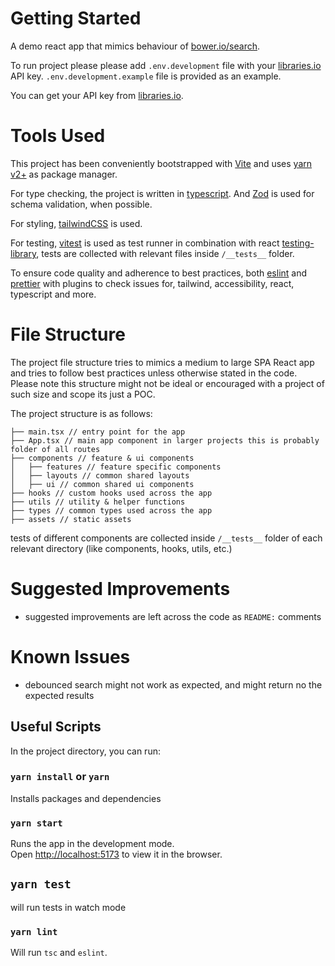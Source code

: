 # Getting Started

A demo react app that mimics behaviour of
[bower.io/search](https://bower.io/search/).

To run project please please add `.env.development` file with your [libraries.io](https://libraries.io/api) API
key. `.env.development.example` file is provided as an example.

You can get your API key from [libraries.io](https://libraries.io/api).

# Tools Used

This project has been conveniently bootstrapped with [Vite](https://vitejs.dev/)
and uses [yarn v2+](https://yarnpkg.com/getting-started) as package manager.

For type checking, the project is written in
[typescript](https://www.typescriptlang.org/). And [Zod](https://github.com/colinhacks/zod) is used for schema
validation, when possible.

For styling, [tailwindCSS](https://tailwindcss.com/) is used.

For testing, [vitest](https://vitest.dev/) is used as test runner in combination
with react [testing-library](https://testing-library.com/), tests are collected
with relevant files inside `/__tests__` folder.

To ensure code quality and adherence to best practices, both
[eslint](https://eslint.org/) and [prettier](https://prettier.io/) with plugins
to check issues for, tailwind, accessibility, react, typescript and more.

# File Structure

The project file structure tries to mimics a medium to large SPA React app
and tries to follow best practices unless otherwise stated in the code. Please
note this structure might not be ideal or encouraged with a project of such size
and scope its just a POC.

The project structure is as follows:

```
├── main.tsx // entry point for the app
├── App.tsx // main app component in larger projects this is probably folder of all routes
├── components // feature & ui components
│   ├── features // feature specific components
│   ├── layouts // common shared layouts
│   ├── ui // common shared ui components
├── hooks // custom hooks used across the app
├── utils // utility & helper functions
├── types // common types used across the app
├── assets // static assets
```

tests of different components are collected inside `/__tests__` folder of each
relevant directory (like components, hooks, utils, etc.)

# Suggested Improvements

- suggested improvements are left across the code as `README:` comments

# Known Issues

- debounced search might not work as expected, and might return no the expected results

## Useful Scripts

In the project directory, you can run:

### `yarn install` or `yarn`

Installs packages and dependencies

### `yarn start`

Runs the app in the development mode.\
Open [http://localhost:5173](http://localhost:5173) to view it in the browser.

## `yarn test`

will run tests in watch mode

### `yarn lint`

Will run `tsc` and `eslint`.
